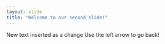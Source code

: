 ```yaml
---
layout: slide
title: "Welcome to our second slide!"
---
```

New text inserted as a change
Use the left arrow to go back!
